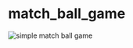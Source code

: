 # match_ball_game

![simple match ball game](https://user-images.githubusercontent.com/41321919/106385724-e384bb80-63fb-11eb-97c8-037437dc83fe.jpg)
